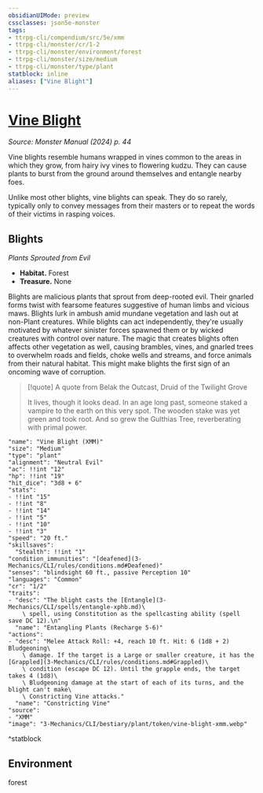 ```yaml
---
obsidianUIMode: preview
cssclasses: json5e-monster
tags:
- ttrpg-cli/compendium/src/5e/xmm
- ttrpg-cli/monster/cr/1-2
- ttrpg-cli/monster/environment/forest
- ttrpg-cli/monster/size/medium
- ttrpg-cli/monster/type/plant
statblock: inline
aliases: ["Vine Blight"]
---
```

# [Vine Blight](3-Mechanics\CLI\bestiary\plant/vine-blight-xmm.md)
*Source: Monster Manual (2024) p. 44*  

Vine blights resemble humans wrapped in vines common to the areas in which they grow, from hairy ivy vines to flowering kudzu. They can cause plants to burst from the ground around themselves and entangle nearby foes.

Unlike most other blights, vine blights can speak. They do so rarely, typically only to convey messages from their masters or to repeat the words of their victims in rasping voices.

## Blights

*Plants Sprouted from Evil*

- **Habitat.** Forest  
- **Treasure.** None  

Blights are malicious plants that sprout from deep-rooted evil. Their gnarled forms twist with fearsome features suggestive of human limbs and vicious maws. Blights lurk in ambush amid mundane vegetation and lash out at non-Plant creatures. While blights can act independently, they're usually motivated by whatever sinister forces spawned them or by wicked creatures with control over nature. The magic that creates blights often affects other vegetation as well, causing brambles, vines, and gnarled trees to overwhelm roads and fields, choke wells and streams, and force animals from their natural habitat. This might make blights the first sign of an oncoming wave of corruption.

> [!quote] A quote from Belak the Outcast, Druid of the Twilight Grove  
> 
> It lives, though it looks dead. In an age long past, someone staked a vampire to the earth on this very spot. The wooden stake was yet green and took root. And so grew the Gulthias Tree, reverberating with primal power.


```statblock
"name": "Vine Blight (XMM)"
"size": "Medium"
"type": "plant"
"alignment": "Neutral Evil"
"ac": !!int "12"
"hp": !!int "19"
"hit_dice": "3d8 + 6"
"stats":
- !!int "15"
- !!int "8"
- !!int "14"
- !!int "5"
- !!int "10"
- !!int "3"
"speed": "20 ft."
"skillsaves":
  "Stealth": !!int "1"
"condition_immunities": "[deafened](3-Mechanics/CLI/rules/conditions.md#Deafened)"
"senses": "blindsight 60 ft., passive Perception 10"
"languages": "Common"
"cr": "1/2"
"traits":
- "desc": "The blight casts the [Entangle](3-Mechanics/CLI/spells/entangle-xphb.md)\
    \ spell, using Constitution as the spellcasting ability (spell save DC 12).\n"
  "name": "Entangling Plants (Recharge 5-6)"
"actions":
- "desc": "Melee Attack Roll: +4, reach 10 ft. Hit: 6 (1d8 + 2) Bludgeoning\
    \ damage. If the target is a Large or smaller creature, it has the [Grappled](3-Mechanics/CLI/rules/conditions.md#Grappled)\
    \ condition (escape DC 12). Until the grapple ends, the target takes 4 (1d8)\
    \ Bludgeoning damage at the start of each of its turns, and the blight can't make\
    \ Constricting Vine attacks."
  "name": "Constricting Vine"
"source":
- "XMM"
"image": "3-Mechanics/CLI/bestiary/plant/token/vine-blight-xmm.webp"
```
^statblock

## Environment

forest